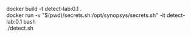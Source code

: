 docker build -t detect-lab:0.1 .  
docker run -v "$(pwd)/secrets.sh:/opt/synopsys/secrets.sh" -it detect-lab:0.1 bash  
./detect.sh  
